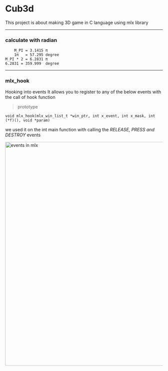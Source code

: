 
# Cub3d
This project is about making 3D game in C language using mlx library
__________________________________________________________________________________________________________________

### calculate with radian

        M_PI = 3.1415 π
        1π   = 57.295 degree
    M_PI * 2 = 6.2831 π
    6.2831 = 359.999  degree

_____________________________________________
    
    

### mlx_hook

Hooking into events It allows you to register to any of the below events with the call of hook function

> prototype

    void mlx_hook(mlx_win_list_t *win_ptr, int x_event, int x_mask, int (*f)(), void *param)

we used it on the int main function with calling the *RELEASE, PRESS and DESTROY* events

<img width="717" alt="events in mlx" src="https://github.com/realdahh/Cub3d/assets/111651235/356b4041-17c0-48be-90f3-764f5c161853">
